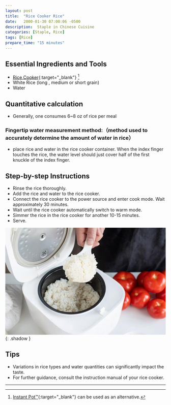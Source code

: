 ```yaml
---
layout: post
title:  "Rice Cooker Rice"
date:   2000-01-30 07:00:06 -0500
description:  Staple in Chinese Cuisine
categories: [Staple, Rice]
tags: [Rice]
prepare_time: "15 minutes" 
---
```


## Essential Ingredients and Tools

* [Rice Cooker](https://amzn.to/4a14wFF){:target="_blank"} [^1]
* White Rice (long , medium or short grain) 
* Water


[^1]: [Instant Pot&trade;](https://amzn.to/4beBFOY){:target="_blank"} can be used as an alternative.

## Quantitative calculation

* Generally, one consumes 6~8 oz of rice per meal

### Fingertip water measurement method:（method used to accurately determine the amount of water in rice）

* place rice and water in the rice cooker container. When the index finger touches the rice, the water level should just cover half of the first knuckle of the index finger. 

## Step-by-step Instructions

* Rinse the rice thoroughly.
* Add the rice and water to the rice cooker.
* Connect the rice cooker to the power source and enter cook mode. Wait approximately 30 minutes.
* Wait until the rice cooker automatically switch to warm mode.
* Simmer the rice in the rice cooker for another 10-15 minutes.
* Serve. 

![rice cooker](/assets/img/recipes/rice_cooker.jpg){: .shadow }

## Tips
- Variations in rice types and water quantities can significantly impact the taste.
- For further guidance, consult the instruction manual of your rice cooker.

---

